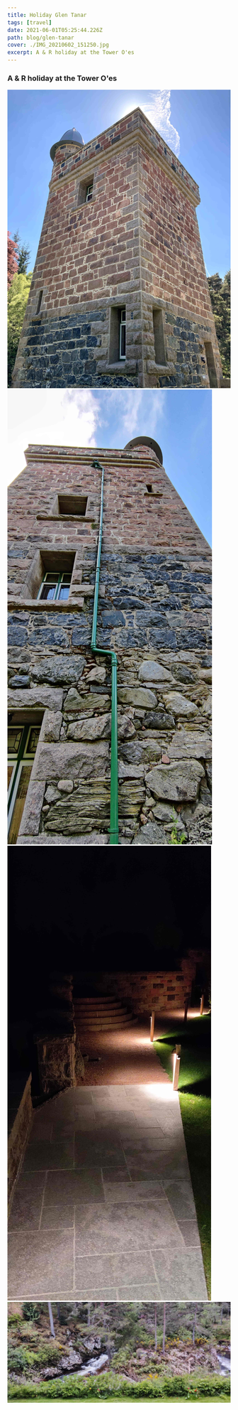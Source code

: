 ```yaml
---
title: Holiday Glen Tanar
tags: [travel]
date: 2021-06-01T05:25:44.226Z
path: blog/glen-tanar
cover: ./IMG_20210602_151250.jpg
excerpt: A & R holiday at the Tower O'es
---
```

### A & R holiday at the Tower O'es

![Tower O'es](./IMG_4322.jpg)
![Tower O'es](./IMG_20210602_161821.jpg)
![Tower O'es](./IMG_20210602_234234.jpg)
![Tower O'es](./IMG_20210603_222349.jpg)